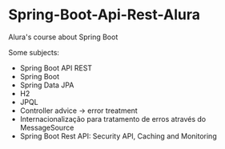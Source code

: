 # Spring-Boot-Api-Rest-Alura
Alura's course about Spring Boot

Some subjects:
* Spring Boot API REST
 * Spring Boot
 * Spring Data JPA
 * H2
 * JPQL
 * Controller advice -> error treatment
 * Internacionalização para tratamento de erros através do MessageSource
* Spring Boot Rest API: Security API, Caching and Monitoring
